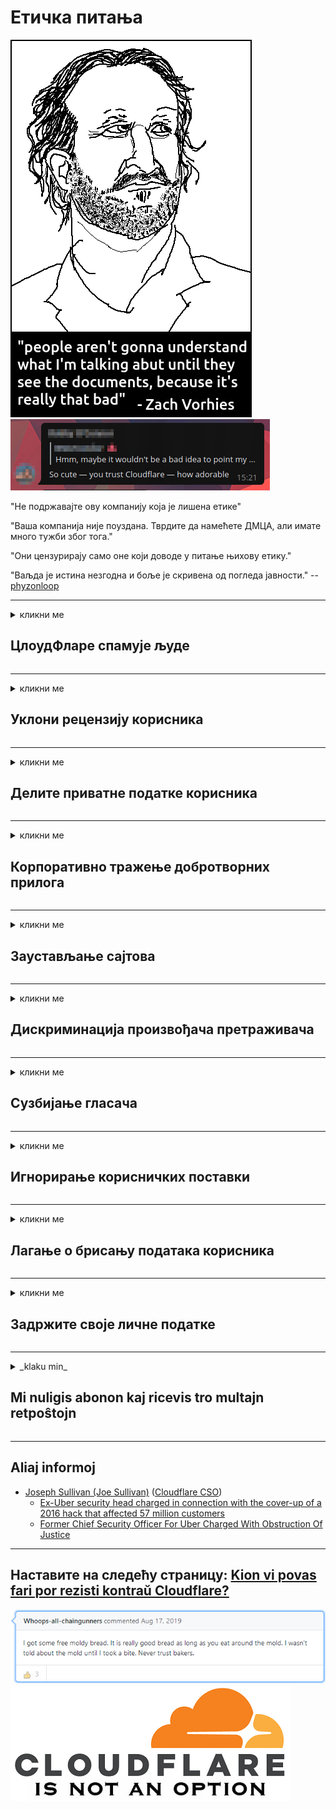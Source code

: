 # Етичка питања

![](../image/itsreallythatbad.jpg)
![](../image/telegram/c81238387627b4bfd3dcd60f56d41626.jpg)

"Не подржавајте ову компанију која је лишена етике"

"Ваша компанија није поуздана. Тврдите да намећете ДМЦА, али имате много тужби због тога."

"Они цензурирају само оне који доводе у питање њихову етику."

"Ваљда је истина незгодна и боље је скривена од погледа јавности."  -- [phyzonloop](https://twitter.com/phyzonloop)


---


<details>
<summary>кликни ме

## ЦлоудФларе спамује људе
</summary>


Цлоудфларе шаље нежељену е-пошту не-Цлоудфларе корисницима.

- Пошаљите е-пошту само претплатницима који су се пријавили
- Када корисник каже „стани“, престани са слањем е-поште

То је тако једноставно. Али Цлоудфларе није брига.
Цлоудфларе је рекао да коришћење њихове услуге може зауставити све нежељене поште или нападаче.
Како можемо зауставити Цлоудфларе без активирања Цлоудфларе-а?


| 🖼 | 🖼 |
| --- | --- |
| ![](../image/cfspam01.jpg) | ![](../image/cfspam03.jpg) |
| ![](../image/cfspam02.jpg) | ![](../image/cfspambrittany.jpg)<br>![](../image/cfspamtwtr.jpg) |

</details>

---

<details>
<summary>кликни ме

## Уклони рецензију корисника
</summary>


Цлоудфларе цензор негативни критике.
Ако на Твиттеру објавите текст против Цлоудфларе-а, имате прилику да добијете одговор од Цлоудфларе-овог запосленика поруком "Не, није".
Ако објавите негативну критику на било ком месту за критике, они ће покушати да је цензуришу.


| 🖼 | 🖼 |
| --- | --- |
| ![](../image/cfcenrev_01.jpg)<br>![](../image/cfcenrev_02.jpg) | ![](../image/cfcenrev_03.jpg) |

</details>

---

<details>
<summary>кликни ме

## Делите приватне податке корисника
</summary>


Цлоудфларе има огроман проблем узнемиравања.
Цлоудфларе дели личне податке оних који се жале на хостоване веб локације.
Понекад од вас траже да наведете своју праву личну карту.
Ако не желите да вас малтретирају, нападају, пребијају или убијају, боље се држите подаље од веб локација са Цлоудфларед-ом.


| 🖼 | 🖼 |
| --- | --- |
| ![](../image/cfdox_what.jpg) | ![](../image/cfdox_swat.jpg) |
| ![](../image/cfdox_kill.jpg) | ![](../image/cfdox_threat.jpg) |
| ![](../image/cfdox_dox.jpg) | ![](../image/cfdox_ex1.jpg)<br>![](../image/cfdox_ex2.jpg) |

</details>

---

<details>
<summary>кликни ме

## Корпоративно тражење добротворних прилога
</summary>


ЦлоудФларе тражи добротворне прилоге.
Прилично је грозно да би америчка корпорација тражила милост уз непрофитне организације које имају добре прилике.
Ако волите да блокирате људе или губите време других људи, можда бисте желели да наручите неке пице за запослене у Цлоудфларе-у.


![](../image/cfdonate.jpg)

</details>

---

<details>
<summary>кликни ме

## Заустављање сајтова
</summary>


Шта ћете учинити ако ваш сајт изненада падне?
Постоје извештаји да Цлоудфларе без икаквог упозорења брише конфигурацију корисника или зауставља услугу без икаквог упозорења.
Предлажемо вам да пронађете бољег пружатеља услуга.

![](../image/cftmnt.jpg)

</details>

---

<details>
<summary>кликни ме

## Дискриминација произвођача претраживача
</summary>


ЦлоудФларе даје преференцијални третман онима који користе Фирефок, док пружа непријатељски третман корисницима који не користе Тор-Бровсер преко Тор-а.
Тор корисници који с правом одбију извршавање не-бесплатног ЈаваСцрипт-а такође примају непријатељски третман.
Ова неједнакост у приступу представља злоупотребу неутралности мреже и злоупотребу моћи.

![](../image/browdifftbcx.gif)

- Лево: Тор прегледач, десно: Цхроме. Иста ИП адреса.

![](../image/browserdiff.jpg)

- Лево: Преглед претраживача Тор онемогућен, цоокие омогућен
- Десно: Цхроме омогућен Јавасцрипт, колачић онемогућен

![](../image/cfsiryoublocked.jpg)

- КутеБровсер (мањи претраживач) без Тор-а (Цлеарнет ИП)

| ***Прегледач*** | ***Приступ третману*** |
| --- | --- |
| Tor Browser (Јавасцрипт омогућен) | приступ је дозвољен |
| Firefox (Јавасцрипт омогућен) | приступ је деградиран |
| Chromium (Јавасцрипт омогућен) | приступ је деградиран |
| Chromium or Firefox (Јавасцрипт онемогућен) | приступ забрањен |
| Chromium or Firefox (Колачић је онемогућен) | приступ забрањен |
| QuteBrowser | приступ забрањен |
| lynx | приступ забрањен |
| w3m | приступ забрањен |
| wget | приступ забрањен |


Зашто не бисте користили дугме Аудио да бисте решили једноставан изазов?

Да, постоји тастер за звук, али то не увек ради преко Тор-а.
Ову поруку ћете добити када је кликнете:

```
Покушајте поново касније
Ваш рачунар или мрежа можда шаљу аутоматизоване упите.
Да бисмо заштитили наше кориснике, тренутно не можемо обрадити ваш захтев.
За више детаља посетите нашу страницу помоћи
```

</details>

---

<details>
<summary>кликни ме

## Сузбијање гласача
</summary>


Бирачи у америчким државама региструју се да на крају гласају путем веб странице државног секретара у држави у којој живе.
Републичке канцеларије под контролом република учествују у сузбијању бирача тако што приступају веб страници државног секретара путем Цлоудфларе-а.
Цлоудфларе-ово непријатељско поступање према корисницима Тор-а, његова МИТМ позиција као централизована глобална тачка надзора и његова штетна улога у целини чини потенцијалне бираче невољним да се региструју.
Посебно либерали прихватају приватност.
Обрасци за регистрацију бирача прикупљају осјетљиве податке о политичком нагибу бирача, личној физичкој адреси, броју социјалног осигурања и датуму рођења.
Већина држава чини подскуп тих информација јавно доступним, али Цлоудфларе све те информације види када се неко региструје да гласа.

Имајте на уму да регистрација на папиру не заобилази Цлоудфларе јер ће радници државног секретара за унос података вероватно користити веб локацију Цлоудфларе за уношење података.

| 🖼 | 🖼 |
| --- | --- |
| ![](../image/cfvotm_01.jpg) | ![](../image/cfvotm_02.jpg) |

- Цханге.орг је познати веб сајт за прикупљање гласова и предузимање акција.
“људи свуда започињу кампање, мобилишу присталице и раде са доносиоцима одлука на проналажењу решења.”
На жалост, многи људи уопште не могу да погледају цханге.орг због агресивног филтра Цлоудфларе.
Блокирано им је да потпишу петицију, чиме их искључују из демократског процеса.
Коришћење друге платформе која није облаком као што је ОпенПетитион помаже у отклањању проблема.

| 🖼 | 🖼 |
| --- | --- |
| ![](../image/changeorgasn.jpg) | ![](../image/changeorgtor.jpg) |

- Цлоудфлареов "атенски пројекат" нуди бесплатну заштиту на нивоу предузећа на државним и локалним веб локацијама за изборе.
Они су рекли да "њихови бирачи могу приступити информацијама о изборима и регистрацији бирача", али то је лаж, јер многи људи уопште не могу да прегледају локацију.

</details>

---

<details>
<summary>кликни ме

## Игнорирање корисничких поставки
</summary>


Ако нешто искључите, очекујете да нећете добити е-пошту о томе.
Цлоудфларе занемарује преференције корисника и дели податке са корпорацијама трећих страна без пристанка купца.
Ако користите њихов бесплатни план, понекад вам шаљу е-пошту са захтевом да купите месечну претплату.

![](../image/cfviopl_tp.jpg)

</details>

---

<details>
<summary>кликни ме

## Лагање о брисању података корисника
</summary>


Према блогу овог купца бившег цлоудфлареа, Цлоудфларе лаже о брисању налога.
Данас многе компаније чувају ваше податке након што затворите или уклоните свој рачун.
Већина добрих компанија о томе помиње у својој политици приватности.
Цлоудфларе? Не.

```
2019-08-05 ЦлоудФларе ми је послао потврду да су уклонили мој рачун.
2019-10-02 Примио сам е-пошту од ЦлоудФларе-а „зато што сам клијент“
```

Цлоудфларе није знао за реч "уклони".
Ако је стварно уклоњен, зашто је овај бивши купац добио е-пошту?
Такође је споменуо да се у Цлоудфлареовој политици приватности не спомиње.

```
Њихова нова политика приватности не помиње чување података током годину дана.
```

![](../image/cfviopl_notdel.jpg)

Како можете веровати Цлоудфларе-у ако је њихова политика приватности ЛИЕ?

</details>

---

<details>
<summary>кликни ме

## Задржите своје личне податке
</summary>


Брисање Цлоудфларе налога је тежак ниво.

```
Пошаљите карту за подршку користећи категорију „Рачун“,
и затражите брисање налога у телу поруке.
Не морате имати домен или кредитне картице на вашем рачуну пре него што сте затражили брисање.
```

Добићете овај потврдни емаил.

![](../image/cf_deleteandkeep.jpg)

„Започели смо да обрађујемо ваш захтев за брисање“, али „наставићемо да чувамо ваше личне податке“.

Можете ли да томе верујете?

</details>

---

<details>
<summary>_klaku min_

## Mi nuligis abonon kaj ricevis tro multajn retpoŝtojn
</summary>


La uzanto nuligis sian 'Cloudflare stream' abonon kaj li ricevas retpoŝtajn memorigilojn ĉiutage por rememorigi lin pri nuligita abono.
Ne estas malaprobita butono. Kiel vi ĉesas ĉi tiun frenezon?

![](../image/barrageemailcancelsubscription.jpg)

Cloudflare diris al ĉi tiu uzanto kontakti subtenteamo kaj peti ĉiujn viajn enhavojn forigi.

- [t](https://web.archive.org/web/20210412165334/https://twitter.com/JohnHaldson/status/1381651569247088650)

</details>

---

## Aliaj informoj

- [Joseph Sullivan (Joe Sullivan)](../cloudflare_inc/cloudflare_members.md) ([Cloudflare CSO](https://twitter.com/eastdakota/status/1296522269313785862))
  - [Ex-Uber security head charged in connection with the cover-up of a 2016 hack that affected 57 million customers](https://www.businessinsider.com/uber-data-hack-security-head-joe-sullivan-charged-cover-up-2020-8)
  - [Former Chief Security Officer For Uber Charged With Obstruction Of Justice](https://www.justice.gov/usao-ndca/pr/former-chief-security-officer-uber-charged-obstruction-justice)


---

## Наставите на следећу страницу:   [Kion vi povas fari por rezisti kontraŭ Cloudflare?](sr.action.md)

![](../image/freemoldybread.jpg)
![](../image/cfisnotanoption.jpg)
